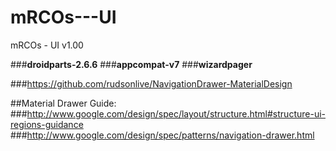 # mRCOs---UI
mRCOs - UI v1.00

###<b>droidparts-2.6.6</b>
###<b>appcompat-v7</b>
###<b>wizardpager</b>

###https://github.com/rudsonlive/NavigationDrawer-MaterialDesign

##Material Drawer Guide:
###http://www.google.com/design/spec/layout/structure.html#structure-ui-regions-guidance
###http://www.google.com/design/spec/patterns/navigation-drawer.html